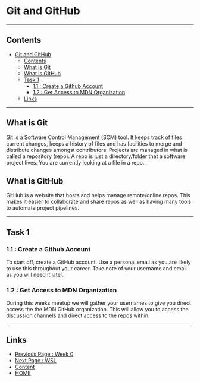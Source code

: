 # Git and GitHub

---

## Contents

- [Git and GitHub](#git-and-github)
  - [Contents](#contents)
  - [What is Git](#what-is-git)
  - [What is GitHub](#what-is-github)
  - [Task 1](#task-1)
    - [1.1 : Create a Github Account](#11--create-a-github-account)
    - [1.2 : Get Access to MDN Organization](#12--get-access-to-mdn-organization)
  - [Links](#links)

---

## What is Git

Git is a Software Control Management (SCM) tool. It keeps track of files current changes, keeps a history of files and has facilities to merge and distribute changes amongst contributors. Projects are managed in what is called a repository (repo). A repo is just a directory/folder that a software project lives. You are currently looking at a file in a repo.

## What is GitHub

GitHub is a website that hosts and helps manage remote/online repos. This makes it easier to collaborate and share repos as well as having many tools to automate project pipelines.

---

## Task 1

### 1.1 : Create a Github Account

To start off, create a GitHub account. Use a personal email as you are likely to use this throughout your career. Take note of your username and email as you will need it later.

### 1.2 : Get Access to MDN Organization

During this weeks meetup we will gather your usernames to give you direct access the the MDN GitHub organization. This will allow you to access the discussion channels and direct access to the repos within.

---

## Links

- [Previous Page : Week 0](/content/week0/README.md)
- [Next Page : WSL](/content/week0/tasks/wsl.md)
- [Content](/content/README.md)
- [HOME](/README.md)
